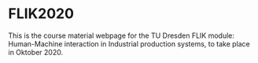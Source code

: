 # FLIK2020
This is the course material webpage for the TU Dresden FLIK module: Human-Machine interaction in Industrial production systems, to take place in Oktober 2020.
